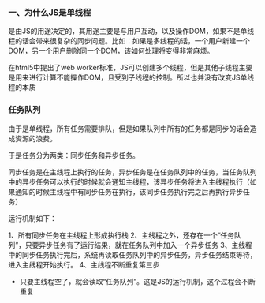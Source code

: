 ### 一、为什么JS是单线程

是由JS的用途决定的，其用途主要是与用户互动，以及操作DOM，如果不是单线程的话会带来很复杂的同步问题。比如：如果是多线程的话，一个用户新建一个DOM，另一个用户删除同一个DOM，该如何处理将变得非常麻烦。

在html5中提出了web worker标准，JS可以创建多个线程，但是其他子线程主要是用来进行计算不能操作DOM，且受到子线程的控制。所以也并没有改变JS单线程的本质

### 任务队列

由于是单线程，所有任务需要排队，但是如果队列中所有的任务都是同步的话会造成资源的浪费。

于是任务分为两类：同步任务和异步任务。

同步任务是在主线程上执行的任务，异步任务是在任务队列中的任务，当任务队列中的异步任务可以执行的时候就会通知主线程，该异步任务将进入主线程执行（如果通知的时候主线程中有同步任务在执行，该同步任务执行完之后再执行异步任务）

运行机制如下：

1、所有同步任务在主线程上形成执行栈
2、主线程之外，还存在一个“任务队列”，只要异步任务有了运行结果，就在任务队列中加入一个异步任务
3、主线程中的同步任务执行完后，系统再读取任务队列中的异步任务，异步任务结束等待，进入主线程开始执行。
4、主线程不断重复第三步

* 只要主线程空了，就会读取“任务队列”。这是JS的运行机制，这个过程会不断重复